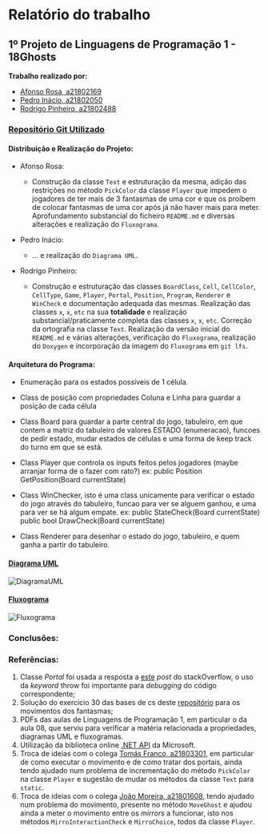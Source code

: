 ﻿<!--\mainpage-->
# Relatório do trabalho
## **1º Projeto de Linguagens de Programação 1 - 18Ghosts**

**Trabalho realizado por:**

- [Afonso Rosa, a21802169](https://github.com/AfonsoGR)
- [Pedro Inácio, a21802050](https://github.com/PmaiWoW)
- [Rodrigo Pinheiro, a21802488](https://github.com/RodrigoPrinheiro)

### [Repositório Git Utilizado](https://github.com/RodrigoPrinheiro/lp1_projeto1)

#### Distribuição e Realização do Projeto:

- Afonso Rosa:
    
    - Construção da classe `Text` e estruturação da mesma, adição das restrições no método `PickColor` da classe `Player` que impedem o jogadores de ter mais de 3 fantasmas de uma cor e que os proíbem de colocar fantasmas de uma cor após já não haver mais para meter. Aprofundamento substancial do ficheiro `README.md` e diversas alterações e realização do `Fluxograma`.
- Pedro Inácio:

    - ... e realização do `Diagrama UML`.
- Rodrigo Pinheiro:

    - Construção e estruturação das classes `BoardClass`, `Cell`, `CellColor`, `CellType`, `Game`, `Player`, `Portal`, `Position`, `Program`, `Renderer` e `WinCheck` e documentação adequada das mesmas. Realização das classes `x`, `x`, `etc` na sua **totalidade** e realização substancial/praticamente completa das classes `x`, `x`, `etc`. Correção da ortografia na classe `Text`. Realização da versão inicial do `README.md` e várias alterações, verificação do `Fluxograma`, realização do `Doxygen` e incorporação da imagem do `Fluxograma` em `git lfs`.

#### Arquitetura do Programa:

- Enumeração para os estados possíveis de 1 célula.

- Class de posição com propriedades Coluna e Linha para guardar 
	a posição de cada célula

- Class Board para guardar a parte central do jogo, tabuleiro, em que contem
	a matriz do tabuleiro de valores ESTADO (enumeracao), 
	funcoes de pedir estado, mudar estados de células e uma forma de keep track
	do turno em que se está.

- Class Player que controla os inputs feitos pelos jogadores 
	(maybe arranjar forma de o fazer com rato?) 
	ex: public Position GetPosition(Board currentState)

- Class WinChecker, isto é uma class unicamente para verificar o estado do jogo
	através do tabuleiro, funcao para ver se alguem ganhou, e uma para ver se
	há algum empate.
	ex: public StateCheck(Board currentState)
	public bool DrawCheck(Board currentState)

- Class Renderer para desenhar o estado do jogo, tabuleiro, e quem ganha
	a partir do tabuleiro.

#### [Diagrama UML](https://drive.google.com/file/d/1iydRDRKKwkLcJhz3KOTjGKMDG71ldKUa/view?usp=sharing)
![DiagramaUML](diagramaUml.png)

#### [Fluxograma](https://drive.google.com/file/d/1LfA4-4dr6Sf2HyhDFZUAkrbw2Wnu33jO/view?usp=sharing)
![Fluxograma](fluxograma.png)

### Conclusões:


### Referências:
1. Classe _Portal_ foi usada a resposta a [este](https://stackoverflow.com/questions/30258832/select-next-child-in-array-using-c-sharp) _post_ do stackOverflow, o uso da _keyword_ throw foi importante para _debugging_ do código correspondente;
2. Solução do exercício 30 das bases de cs deste [repositório](https://github.com/VideojogosLusofona/lp1_exercicios) para os movimentos dos fantasmas;
3. PDFs das aulas de Linguagens de Programação 1, em particular o da aula 08, que serviu para verificar a matéria relacionada a propriedades, diagramas UML e fluxogramas.
4. Utilização da biblioteca online [.NET API](https://docs.microsoft.com/en-us/dotnet/api/) da Microsoft.
5. Troca de ideias com o colega [Tomás Franco, a21803301](https://github.com/ThomasFranque), em particular de como executar o movimento e de como tratar dos portais, ainda tendo ajudado num problema de incrementação do método `PickColor` na classe `Player` e sugestão de mudar os métodos da classe `Text` para `static`.
6. Troca de ideias com o colega [João Moreira, a21801608](https://github.com/Slatius), tendo ajudado num problema do movimento, presente no método `MoveGhost` e ajudou ainda a meter o movimento entre os _mirrors_ a funcionar, isto nos métodos `MirroInteractionCheck` e `MirroChoice`, todos da classe `Player`.

